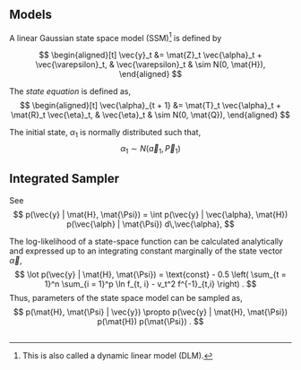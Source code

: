 ## Models

A linear Gaussian state space model (SSM)[^dlm] is defined by

$$
\begin{aligned}[t]
\vec{y}_t &= \mat{Z}_t \vec{\alpha}_t + \vec{\varepsilon}_t,  &
\vec{\varepsilon}_t & \sim N(0, \mat{H}),
\end{aligned}
$$

The *state equation* is defined as,
$$
\begin{aligned}[t]
\vec{\alpha}_{t + 1} &= \mat{T}_t \vec{\alpha}_t + \mat{R}_t \vec{\eta}_t,  &
\vec{\eta}_t & \sim N(0, \mat{Q}),
\end{aligned}
$$

The initial state, $\alpha_1$ is normally distributed such that,
$$
\alpha_1 \sim N(\vec{a}_1, \vec{P}_1)
$$

[^dlm]: This is also called a dynamic linear model (DLM).

## Integrated Sampler

See
$$
p(\vec{y} | \mat{H}, \mat{\Psi}) = \int p(\vec{y} | \vec{\alpha}, \mat{H}) p(\vec{\alph} | \mat{\Psi}) d\,\vec{\alpha},
$$

The log-likelihood of a state-space function can be calculated analytically and expressed up to an integrating constant marginally of the state vector $\vec{\alpha}$,
$$
\lot p(\vec{y} | \mat{H}, \mat{\Psi}) = \text{const} - 0.5 \left( \sum_{t = 1}^n \sum_{i = 1}^p \ln f_{t, i} - v_t^2 f^{-1}_{t,i} \right) .
$$
Thus, parameters of the state space model can be sampled as,
$$
p(\mat{H}, \mat{\Psi} | \vec{y}) \propto p(\vec{y} | \mat{H}, \mat{\Psi}) p(\mat{H}) p(\mat{\Psi}) .
$$

##
